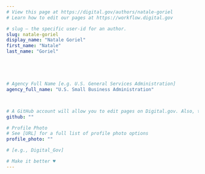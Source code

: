 ```yaml
---
# View this page at https://digital.gov/authors/natale-goriel
# Learn how to edit our pages at https://workflow.digital.gov

# slug — the specific user-id for an author.
slug: natale-goriel
display_name: "Natale Goriel"
first_name: "Natale"
last_name: "Goriel"





# Agency Full Name [e.g. U.S. General Services Administration]
agency_full_name: "U.S. Small Business Administration"



# A GitHub account will allow you to edit pages on Digital.gov. Also, the image used in your GitHub account can be used to populate your digital.gov profile photo. Learn more about getting a Github account at [URL]
github: ""

# Profile Photo
# See [URL] for a full list of profile photo options
profile_photo: ""

# [e.g., Digital_Gov]

# Make it better ♥
---
```

